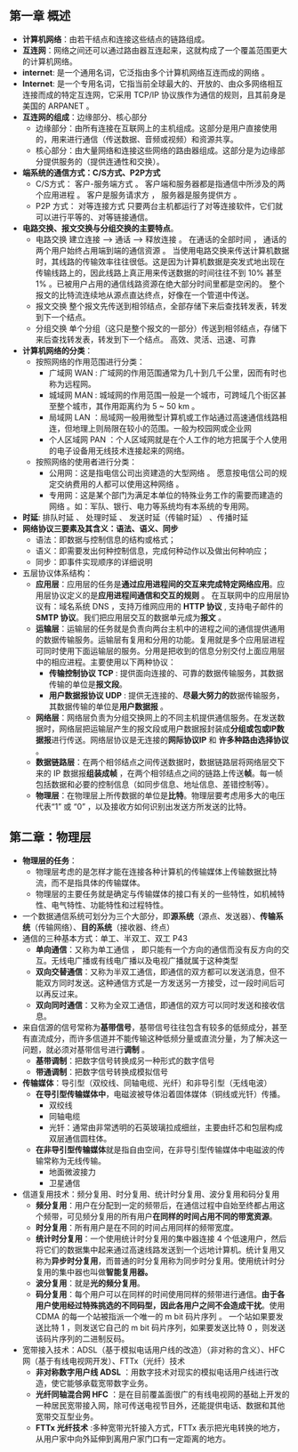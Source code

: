 ## 第一章 概述
* **计算机网络**：由若干结点和连接这些结点的链路组成。
* **互连网**：网络之间还可以通过路由器互连起来，这就构成了一个覆盖范围更大的计算机网络。
* **internet**: 是一个通用名词，它泛指由多个计算机网络互连而成的网络 。
* **Internet**: 是一个专用名词，它指当前全球最大的、开放的、由众多网络相互连接而成的特定互连网，它采用 TCP/IP  协议族作为通信的规则，且其前身是美国的 ARPANET 。
* **互连网的组成**：边缘部分、核心部分
    * 边缘部分：由所有连接在互联网上的主机组成。这部分是用户直接使用的，用来进行通信（传送数据、音频或视频）和资源共享。
    * 核心部分：由大量网络和连接这些网络的路由器组成。这部分是为边缘部分提供服务的（提供连通性和交换）。
* **端系统的通信方式：C/S方式、P2P方式** 
    * C/S方式：
    客户-服务端方式 。 
    客户端和服务器都是指通信中所涉及的两个应用进程 。 
    客户是服务请求方 ， 服务器是服务提供方 。 
    * P2P 方式：
    对等连接方式
    只要两台主机都运行了对等连接软件，它们就可以进行平等的、对等链接通信。
* **电路交换、报文交换与分组交换的主要特点**。
    * 电路交换
    建立连接 --> 通话 --> 释放连接  。 
    在通话的全部时间 ， 通话的两个用户始终占用端到端的通信资源 。
    当使用电路交换来传送计算机数据时，其线路的传输效率往往很低。这是因为计算机数据是突发式地出现在传输线路上的，因此线路上真正用来传送数据的时间往往不到 10% 甚至 1% 。已被用户占用的通信线路资源在绝大部分时间里都是空闲的。
    整个报文的比特流连续地从源点直达终点，好像在一个管道中传送。
    * 报文交换
    整个报文先传送到相邻结点，全部存储下来后查找转发表，转发到下一个结点。
    * 分组交换
    单个分组（这只是整个报文的一部分）传送到相邻结点，存储下来后查找转发表，转发到下一个结点。
    高效、灵活、迅速、可靠
* **计算机网络的分类**：
    * 按照网络的作用范围进行分类：
        * 广域网 WAN : 广域网的作用范围通常为几十到几千公里，因而有时也称为远程网。
        * 城域网 MAN : 城域网的作用范围一般是一个城市，可跨域几个街区甚至整个城市，其作用距离约为 5 ~ 50 km 。
        * 局域网 LAN ：局域网一般用微型计算机或工作站通过高速通信线路相连，但地理上则局限在较小的范围。一般为校园网或企业网
        * 个人区域网 PAN ：个人区域网就是在个人工作的地方把属于个人使用的电子设备用无线技术连接起来的网络。
    * 按照网络的使用者进行分类：
        * 公用网：这是指电信公司出资建造的大型网络 。 愿意按电信公司的规定交纳费用的人都可以使用这种网络 。 
        * 专用网：这是某个部门为满足本单位的特殊业务工作的需要而建造的网络 。如：军队、银行、电力等系统均有本系统的专用网。
* **时延**: 排队时延 、 处理时延 、 发送时延（传输时延） 、传播时延
* **网络协议三要素及其含义：语法、语义、同步** 
    * 语法：即数据与控制信息的结构或格式；
    * 语义：即需要发出何种控制信息，完成何种动作以及做出何种响应；
    * 同步：即事件实现顺序的详细说明
* 五层协议体系结构：
    * **应用层**：应用层的任务是**通过应用进程间的交互来完成特定网络应用**。应用层协议定义的是**应用进程间通信和交互的规则** 。 在互联网中的应用层协议有：域名系统 DNS ，支持万维网应用的 **HTTP 协议** , 支持电子邮件的 **SMTP 协议**。我们把应用层交互的数据单元成为**报文** 。 
    * **运输层**：运输层的任务就是负责向两台主机中的进程之间的通信提供通用的数据传输服务。运输层有复用和分用的功能。复用就是多个应用层进程可同时使用下面运输层的服务。分用是把收到的信息分别交付上面应用层中的相应进程。主要使用以下两种协议：
        * **传输控制协议 TCP** : 提供面向连接的、可靠的数据传输服务，其数据传输的单位是**报文段**。 
        * **用户数据报协议 UDP** : 提供无连接的、**尽最大努力的**数据传输服务，其数据传输的单位是**用户数据报** 。 
    * **网络层**：网络层负责为分组交换网上的不同主机提供通信服务。在发送数据时，网络层把运输层产生的报文段或用户数据报封装成**分组或包或IP数据报**进行传送。网络层协议是无连接的**网际协议IP** 和 **许多种路由选择协议** 。 
    * **数据链路层**：在两个相邻结点之间传送数据时，数据链路层将网络层交下来的 IP 数据报**组装成帧** ，在两个相邻结点之间的链路上传送**帧**。每一帧包括数据和必要的控制信息（如同步信息、地址信息、差错控制等）。
    * **物理层**：在物理层上所传数据的单位是**比特**。物理层要考虑用多大的电压代表“1” 或 “0” ，以及接收方如何识别出发送方所发送的比特。 

## 第二章：物理层
* **物理层的任务**：
    * 物理层考虑的是怎样才能在连接各种计算机的传输媒体上传输数据比特流，而不是指具体的传输媒体。
    * 物理层的主要任务就是确定与传输媒体的接口有关的一些特性，如机械特性、电气特性、功能特性和过程特性。
* 一个数据通信系统可划分为三个大部分，即**源系统**（源点、发送器）、**传输系统**（传输网络）、**目的系统**（接收器、终点）
* 通信的三种基本方式：单工、半双工、双工  P43
    * **单向通信**：又称为单工通信 ， 即只能有一个方向的通信而没有反方向的交互。无线电广播或有线电广播以及电视广播就属于这种类型
    * **双向交替通信**：又称为半双工通信，即通信的双方都可以发送消息，但不能双方同时发送。这种通信方式是一方发送另一方接受，过一段时间后可以再反过来。
    * **双向同时通信**：又称为全双工通信，即通信的双方可以同时发送和接收信息。
* 来自信源的信号常称为**基带信号**，基带信号往往包含有较多的低频成分，甚至有直流成分，而许多信道并不能传输这种低频分量或直流分量，为了解决这一问题，就必须对基带信号进行**调制** 。 
    * **基带调制**：把数字信号转换成另一种形式的数字信号
    * **带通调制**：把数字信号转换成模拟信号
* **传输媒体**：导引型（双绞线、同轴电缆、光纤）和非导引型（无线电波）
    * **在导引型传输媒体中**，电磁波被导体沿着固体媒体（铜线或光钎）传播。
        * 双绞线
        * 同轴电缆
        * 光钎：通常由非常透明的石英玻璃拉成细丝，主要由纤芯和包层构成双层通信圆柱体。
    * **在非导引型传输媒体**就是指自由空间，在非导引型传输媒体中电磁波的传输常称为无线传输。
        * 地面微波接力
        * 卫星通信
* 信道复用技术：频分复用、时分复用、统计时分复用、波分复用和码分复用
    * **频分复用**：用户在分配到一定的频带后，在通信过程中自始至终都占用这个频带，可见频分复用的所有用户**在同样的时间占用不同的带宽资源**。
    * **时分复用**：所有用户是在不同的时间占用同样的频带宽度。
    * **统计时分复用**：一个使用统计时分复用的集中器连接 4 个低速用户，然后将它们的数据集中起来通过高速线路发送到一个远地计算机。统计复用又称为**异步时分复用**，而普通的时分复用称为同步时分复用。使用统计时分复用的集中器也叫做**智能复用器。**
    * **波分复用**：就是**光的频分复用**。
    * **码分复用**：每个用户可以在同样的时间使用同样的频带进行通信。**由于各用户使用经过特殊挑选的不同码型，因此各用户之间不会造成干扰**。使用 CDMA 的每一个站被指派一个唯一的 m bit 码片序列 。 一个站如果要发送比特 1 ，则发送它自己的 m bit 码片序列，如果要发送比特 0 ，则发送该码片序列的二进制反码。
* 宽带接入技术：ADSL（基于模拟电话用户线的改造）（非对称的含义）、HFC网（基于有线电视网开发）、FTTx（光纤）技术
    * **非对称数字用户线 ADSL** ：用数字技术对现实的模拟电话用户线进行改造，使它能够承载宽带数字业务。
    * **光纤同轴混合网 HFC** ：是在目前覆盖面很广的有线电视网的基础上开发的一种居民宽带接入网，除可传送电视节目外，还能提供电话、数据和其他宽带交互型业务。
    * **FTTx 光纤技术** :多种宽带光钎接入方式，FTTx 表示把光电转换的地方，从用户家中向外延伸到离用户家门口有一定距离的地方。


